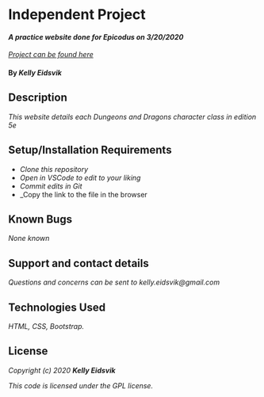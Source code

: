 # Independent Project

#### _A practice website done for Epicodus on 3/20/2020_
_[Project can be found here](https://keidsvik.github.io/independent-project-03202020/)_

#### By _**Kelly Eidsvik**_ 

## Description

_This website details each Dungeons and Dragons character class in edition 5e_

## Setup/Installation Requirements

* _Clone this repository_
* _Open in VSCode to edit to your liking_
* _Commit edits in Git_
* _Copy the link to the file in the browser

## Known Bugs

_None known_

## Support and contact details

_Questions and concerns can be sent to kelly.eidsvik@gmail.com_

## Technologies Used

_HTML, CSS, Bootstrap._

## License

_Copyright (c) 2020 **Kelly Eidsvik**_

_This code is licensed under the GPL license._
